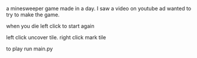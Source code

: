 a minesweeper game made in a day. I saw a video on youtube ad wanted to try to make the game. 

when you die left click to start again

left click uncover tile. right click mark tile

to play run main.py